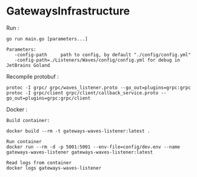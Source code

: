 # GatewaysInfrastructure

Run :

    go run main.go [parameters...] 
    
    Parameters:
       -config-path     path to config, by default "./config/config.yml"
       -config-path=./Listeners/Waves/config/config.yml for debug in JetBrains Goland
       
Recompile protobuf :
    
    protoc -I grpc/ grpc/waves_listener.proto --go_out=plugins=grpc:grpc
    protoc -I grpc/client grpc/client/callback_service.proto --go_out=plugins=grpc:grpc/client

Docker :
    
    Build container:
    
    docker build --rm -t gateways-waves-listener:latest .
    
    Run container
    docker run --rm -d -p 5001:5001 --env-file=config/dev.env --name gateways-waves-listener gateways-waves-listener:latest
    
    Read logs from container
    docker logs gateways-waves-listener